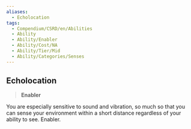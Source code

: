 ```yaml
---
aliases:
  - Echolocation
tags:
  - Compendium/CSRD/en/Abilities
  - Ability
  - Ability/Enabler
  - Ability/Cost/NA
  - Ability/Tier/Mid
  - Ability/Categories/Senses
---
```

  
    
## Echolocation    
>**Enabler**  
    
You are especially sensitive to sound and vibration, so much so that you can sense your environment within a short distance regardless of your ability to see. Enabler.
